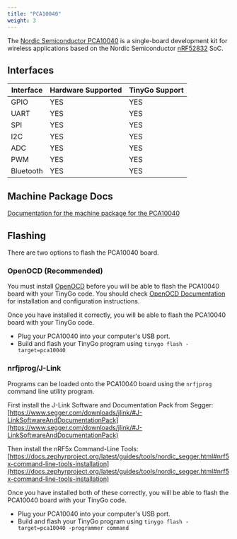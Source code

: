 ```yaml
---
title: "PCA10040"
weight: 3
---
```


The [Nordic Semiconductor PCA10040](https://www.nordicsemi.com/eng/Products/Bluetooth-low-energy/nRF52-DK) is a single-board development kit for wireless applications based on the Nordic Semiconductor [nRF52832](https://www.nordicsemi.com/eng/Products/Bluetooth-low-energy/nRF52832) SoC.

## Interfaces

| Interface | Hardware Supported | TinyGo Support |
| --------- | ------------- | ----- |
| GPIO      | YES | YES |
| UART      | YES | YES |
| SPI      | YES | YES |
| I2C      | YES | YES |
| ADC      | YES | YES |
| PWM      | YES | YES |
| Bluetooth      | YES | YES |

## Machine Package Docs

[Documentation for the machine package for the PCA10040](../machine/pca10040)

## Flashing

There are two options to flash the PCA10040 board.

### OpenOCD (Recommended)

You must install [OpenOCD](http://openocd.org/) before you will be able to flash the PCA10040 board with your TinyGo code.
You should check [OpenOCD Documentation](http://openocd.org/Documentation) for installation and configuration instructions.

Once you have installed it correctly, you will be able to flash the PCA10040 board with your TinyGo code.

- Plug your PCA10040 into your computer's USB port.
- Build and flash your TinyGo program using `tinygo flash -target=pca10040`

### nrfjprog/J-Link

Programs can be loaded onto the PCA10040 board using the `nrfjprog` command line utility program.

First install the J-Link Software and Documentation Pack from Segger: [https://www.segger.com/downloads/jlink/#J-LinkSoftwareAndDocumentationPack](https://www.segger.com/downloads/jlink/#J-LinkSoftwareAndDocumentationPack)

Then install the nRF5x Command-Line Tools: [https://docs.zephyrproject.org/latest/guides/tools/nordic_segger.html#nrf5x-command-line-tools-installation](https://docs.zephyrproject.org/latest/guides/tools/nordic_segger.html#nrf5x-command-line-tools-installation)

Once you have installed both of these correctly, you will be able to flash the PCA10040 board with your TinyGo code.

- Plug your PCA10040 into your computer's USB port.
- Build and flash your TinyGo program using `tinygo flash -target=pca10040 -programmer command`
